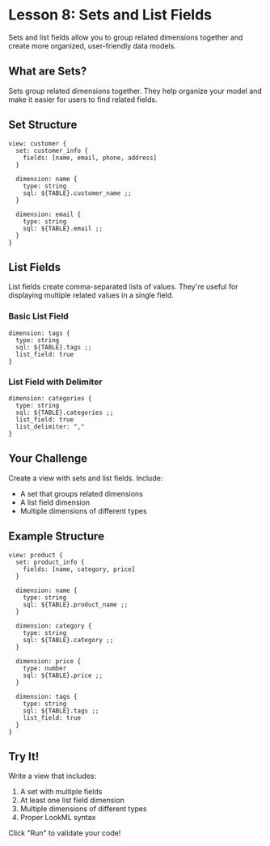 # Lesson 8: Sets and List Fields

Sets and list fields allow you to group related dimensions together and create more organized, user-friendly data models.

## What are Sets?

Sets group related dimensions together. They help organize your model and make it easier for users to find related fields.

## Set Structure

```lookml
view: customer {
  set: customer_info {
    fields: [name, email, phone, address]
  }
  
  dimension: name {
    type: string
    sql: ${TABLE}.customer_name ;;
  }
  
  dimension: email {
    type: string
    sql: ${TABLE}.email ;;
  }
}
```

## List Fields

List fields create comma-separated lists of values. They're useful for displaying multiple related values in a single field.

### Basic List Field
```lookml
dimension: tags {
  type: string
  sql: ${TABLE}.tags ;;
  list_field: true
}
```

### List Field with Delimiter
```lookml
dimension: categories {
  type: string
  sql: ${TABLE}.categories ;;
  list_field: true
  list_delimiter: ","
}
```

## Your Challenge

Create a view with sets and list fields. Include:
- A set that groups related dimensions
- A list field dimension
- Multiple dimensions of different types

## Example Structure

```lookml
view: product {
  set: product_info {
    fields: [name, category, price]
  }
  
  dimension: name {
    type: string
    sql: ${TABLE}.product_name ;;
  }
  
  dimension: category {
    type: string
    sql: ${TABLE}.category ;;
  }
  
  dimension: price {
    type: number
    sql: ${TABLE}.price ;;
  }
  
  dimension: tags {
    type: string
    sql: ${TABLE}.tags ;;
    list_field: true
  }
}
```

## Try It!

Write a view that includes:
1. A set with multiple fields
2. At least one list field dimension
3. Multiple dimensions of different types
4. Proper LookML syntax

Click "Run" to validate your code! 